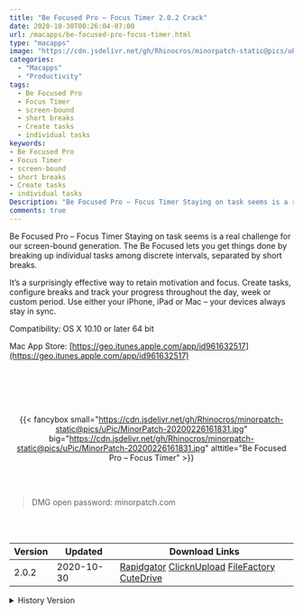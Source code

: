 ```yaml
---
title: "Be Focused Pro – Focus Timer 2.0.2 Crack"
date: 2020-10-30T00:26:04-07:00
url: /macapps/be-focused-pro-focus-timer.html
type: "macapps"
image: "https://cdn.jsdelivr.net/gh/Rhinocros/minorpatch-static@pics/uPic/GtLrVg.png"
categories:
  - "Macapps"
  - "Productivity"
tags:
  - Be Focused Pro
  - Focus Timer
  - screen-bound
  - short breaks
  - Create tasks
  - individual tasks
keywords:
- Be Focused Pro
- Focus Timer
- screen-bound
- short breaks
- Create tasks
- individual tasks
Description: "Be Focused Pro – Focus Timer Staying on task seems is a real challenge for our screen-bound generation."
comments: true
---
```


Be Focused Pro – Focus Timer Staying on task seems is a real challenge for our screen-bound generation. The Be Focused lets you get things done by breaking up individual tasks among discrete intervals, separated by short breaks.

It’s a surprisingly effective way to retain motivation and focus. Create tasks, configure breaks and track your progress throughout the day, week or custom period. Use either your iPhone, iPad or Mac – your devices always stay in sync.

Compatibility: OS X 10.10 or later 64 bit

Mac App Store: [https://geo.itunes.apple.com/app/id961632517](https://geo.itunes.apple.com/app/id961632517)

<br/>
<br/>
<script async src="https://pagead2.googlesyndication.com/pagead/js/adsbygoogle.js"></script>
<ins class="adsbygoogle"
     style="display:block; text-align:center;"
     data-ad-layout="in-article"
     data-ad-format="fluid"
     data-ad-client="ca-pub-8746275014476192"
     data-ad-slot="5144997159"></ins>
<script>
     (adsbygoogle = window.adsbygoogle || []).push({});
</script>
<br/>
<br/>


<center>

{{< fancybox small="https://cdn.jsdelivr.net/gh/Rhinocros/minorpatch-static@pics/uPic/MinorPatch-20200226161831.jpg" big="https://cdn.jsdelivr.net/gh/Rhinocros/minorpatch-static@pics/uPic/MinorPatch-20200226161831.jpg" alttitle="Be Focused Pro – Focus Timer" >}}

</center>

<br/>
<br/>


> DMG open password: minorpatch.com

<br/>

<br/>
<div id="history_version" class="history_version">

| Version | Updated | Download Links |
| ---- | ---- | ---- |
| 2.0.2 | 2020-10-30 | [Rapidgator](https://ouo.io/77SC34)   [ClicknUpload](https://ouo.io/T7PXUD)   [FileFactory](https://ouo.io/8p6Kffn)   [CuteDrive](https://ouo.io/Iw3aEa) |
<details>
<summary>History Version</summary>

| Version | Updated | Download Links |
| ---- | ---- | ---- |
| 2.0 | 2020-07-03 | [UsersCloud](https://ouo.io/Hv1F3g)   [ClicknUpload](https://ouo.io/1SE7ix)   [FileFactory](https://ouo.io/VGZnnJr)   [CuteDrive](https://ouo.io/Lz5wSx) |
| 1.7.9 | 2020-03-15 | [UsersCloud](https://ouo.io/wHtgQkJ)   [ClicknUpload](https://ouo.io/Y15CmB)   [FileFactory](https://ouo.io/AgHxaY)   [CuteDrive](https://ouo.io/u3Gu3J) |
| 1.7.8 | 2020-02-26 | [UsersCloud](https://ouo.io/zpfgtPU)   [ClicknUpload](https://ouo.io/3GB6c5)   [FileFactory](https://ouo.io/KIPwUn)   [CuteDrive](https://ouo.io/1cMpE4) |
</details>

</div>
